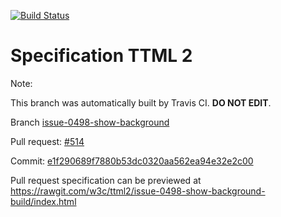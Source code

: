 [![Build Status](https://travis-ci.org/w3c/ttml2.svg?branch=issue-0498-show-background)](https://travis-ci.org/w3c/ttml2)


# Specification TTML 2


Note:


This branch was automatically built by Travis CI. <b>DO NOT EDIT</b>.


 Branch [issue-0498-show-background](https://github.com/w3c/ttml2/tree/issue-0498-show-background)


 Pull request: [#514](https://github.com/w3c/ttml2/pull/514)


 Commit: [e1f290689f7880b53dc0320aa562ea94e32e2c00](https://github.com/w3c/ttml2/commit/e1f290689f7880b53dc0320aa562ea94e32e2c00)

Pull request specification can be previewed at https://rawgit.com/w3c/ttml2/issue-0498-show-background-build/index.html



